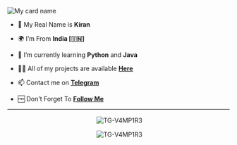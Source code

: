 
![My card name](https://cardivo.vercel.app/api?name=TG%20-%20V4MPIR3&description=Hi,%20Welcome%20To%20My%20Profile%20💖&image=https://telegra.ph/file/39d91db70bd9c78082694.jpg/images?q=tbn:ANd9GcR7aMC3bf4bg4l_nhYS2Un9FXbFYcB4T83Shjk8xSUZDh_D61LFpzbpeqLW&s=10?v=4&backgroundColor=%23ecf0f1&twitter=tg_vampire&github=TG-V4MP1R3&pattern=leaf&colorPattern=%23eaeaea)

- 🧑 My Real Name is **Kiran**

- 🌍 I’m From **India [🇮🇳]**

- 📖 I’m currently learning **Python** and **Java**

- 👨‍💻 All of my projects are available
                   **[Here](https://github.com/TG-V4MP1R3?tab=repositories)**
                   
- 📫 Contact me on  **[Telegram](https://t.me/KP51107)**

- 🆓 Don't Forget To **[Follow Me](https://github.com/TG-V4MP1R3)**


----
<div align="center">
<p>&nbsp;<img align="center" src="https://github-readme-stats.vercel.app/api?username=TG-V4MP1R3&show_icons=true&theme=nightowl" alt="TG-V4MP1R3" /></p>

<p>&nbsp;<img align="center" src="https://github-readme-stats.vercel.app/api/top-langs/?username=TG-V4MP1R3&theme=algolia&layout=compact&langs_count=10&hide_border=true&show_icons=true" alt="TG-V4MP1R3"/></p></a><br> 
